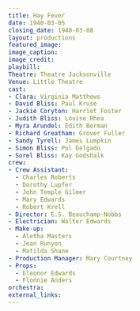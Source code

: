 ```yaml
---
title: Hay Fever
date: 1940-03-05
closing_date: 1940-03-08
layout: productions
featured_image:
image_caption:
image_credit:
playbill:
Theatre: Theatre Jacksonville
Venue: Little Theatre
cast:
- Clara: Virginia Matthews
- David Bliss: Paul Kruse
- Jackie Coryton: Harriet Foster
- Judith Bliss: Louise Rhea
- Myra Arundel: Edith Berman
- Richard Greatham: Grover Fuller
- Sandy Tyrell: James Lumpkin
- Simon Bliss: Pol Delgado
- Sorel Bliss: Kay Godshalk
crew:
- Crew Assistant:
  - Charles Roberts
  - Dorothy Lupfer
  - John Temple Gilmer
  - Mary Edwards
  - Robert Krell
- Director: E.S. Beauchamp-Nobbs
- Electrician: Walter Edwards
- Make-up:
  - Aletha Masters
  - Jean Runyon
  - Matilda Shane
- Production Manager: Mary Courtney
- Props:
  - Eleonor Edwards
  - Flonnie Anders
orchestra:
external_links:
---
```


